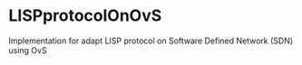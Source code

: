 # LISPprotocolOnOvS
Implementation for adapt LISP protocol on Software Defined Network (SDN) using OvS
